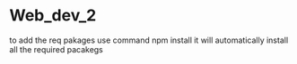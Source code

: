 # Web_dev_2
to add the req pakages  use command
npm install
it will automatically install all the required pacakegs
